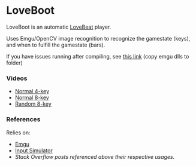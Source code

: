 # LoveBoot

LoveBoot is an automatic [LoveBeat](http://store.steampowered.com/app/354290/) player.

Uses Emgu/OpenCV image recognition to recognize the gamestate (keys), and when to fulfill the gamestate (bars).

If you have issues running after compiling, see [this link](http://stackoverflow.com/questions/503427/the-type-initializer-for-emgu-cv-cvinvoke-threw-an-exception) (copy emgu dlls to folder)

### Videos

  - [Normal 4-key](https://www.youtube.com/watch?v=BzrZuJprFVY)
  - [Normal 8-key](https://www.youtube.com/watch?v=F7P7MitfqPE)
  - [Random 8-key](https://www.youtube.com/watch?v=jQutaLH6nrc)

### References
Relies on:

  - [Emgu](http://www.emgu.com/wiki/index.php/Main_Page)
  - [Input Simulator](http://inputsimulator.codeplex.com/)
  - *Stack Overflow posts referenced above their respective usages.*


